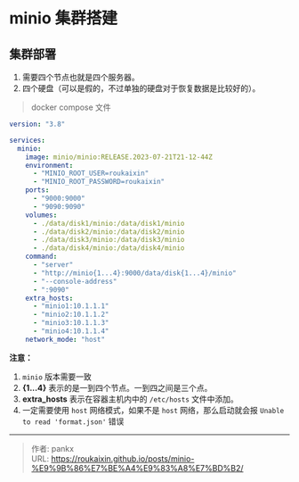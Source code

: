 # minio 集群搭建



## 集群部署

1. 需要四个节点也就是四个服务器。
2. 四个硬盘（可以是假的，不过单独的硬盘对于恢复数据是比较好的）。

> docker compose 文件

```yaml
version: "3.8"

services:
  minio:
    image: minio/minio:RELEASE.2023-07-21T21-12-44Z
    environment:
      - "MINIO_ROOT_USER=roukaixin"
      - "MINIO_ROOT_PASSWORD=roukaixin"
    ports:
      - "9000:9000"
      - "9090:9090"
    volumes:
      - ./data/disk1/minio:/data/disk1/minio
      - ./data/disk2/minio:/data/disk2/minio
      - ./data/disk3/minio:/data/disk3/minio
      - ./data/disk4/minio:/data/disk4/minio
    command:
      - "server"
      - "http://minio{1...4}:9000/data/disk{1...4}/minio"
      - "--console-address"
      - ":9090"
    extra_hosts:
      - "minio1:10.1.1.1"
      - "minio2:10.1.1.2"
      - "minio3:10.1.1.3"
      - "minio4:10.1.1.4"
    network_mode: "host"
```

**注意：**

1.  `minio`  版本需要一致
2. **{1...4}** 表示的是一到四个节点。一到四之间是三个点。
3. **extra_hosts** 表示在容器主机内中的 `/etc/hosts` 文件中添加。
4. 一定需要使用 `host` 网络模式，如果不是 `host` 网络，那么启动就会报 `Unable to read 'format.json'` 错误

---

> 作者: pankx  
> URL: https://roukaixin.github.io/posts/minio-%E9%9B%86%E7%BE%A4%E9%83%A8%E7%BD%B2/  

